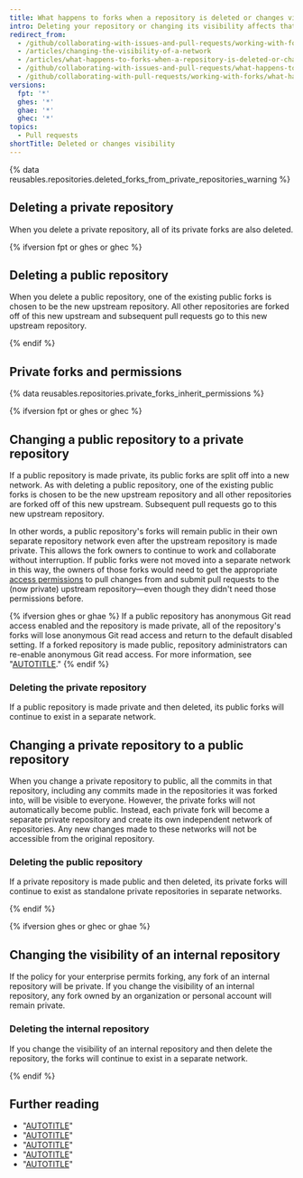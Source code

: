 ```yaml
---
title: What happens to forks when a repository is deleted or changes visibility?
intro: Deleting your repository or changing its visibility affects that repository's forks.
redirect_from:
  - /github/collaborating-with-issues-and-pull-requests/working-with-forks/what-happens-to-forks-when-a-repository-is-deleted-or-changes-visibility
  - /articles/changing-the-visibility-of-a-network
  - /articles/what-happens-to-forks-when-a-repository-is-deleted-or-changes-visibility
  - /github/collaborating-with-issues-and-pull-requests/what-happens-to-forks-when-a-repository-is-deleted-or-changes-visibility
  - /github/collaborating-with-pull-requests/working-with-forks/what-happens-to-forks-when-a-repository-is-deleted-or-changes-visibility
versions:
  fpt: '*'
  ghes: '*'
  ghae: '*'
  ghec: '*'
topics:
  - Pull requests
shortTitle: Deleted or changes visibility
---
```

{% data reusables.repositories.deleted_forks_from_private_repositories_warning %}

## Deleting a private repository

When you delete a private repository, all of its private forks are also deleted.

{% ifversion fpt or ghes or ghec %}

## Deleting a public repository

When you delete a public repository, one of the existing public forks is chosen to be the new upstream repository. All other repositories are forked off of this new upstream and subsequent pull requests go to this new upstream repository.

{% endif %}

## Private forks and permissions

{% data reusables.repositories.private_forks_inherit_permissions %}

{% ifversion fpt or ghes or ghec %}

## Changing a public repository to a private repository

If a public repository is made private, its public forks are split off into a new network. As with deleting a public repository, one of the existing public forks is chosen to be the new upstream repository and all other repositories are forked off of this new upstream. Subsequent pull requests go to this new upstream repository.

In other words, a public repository's forks will remain public in their own separate repository network even after the upstream repository is made private. This allows the fork owners to continue to work and collaborate without interruption. If public forks were not moved into a separate network in this way, the owners of those forks would need to get the appropriate [access permissions](/get-started/learning-about-github/access-permissions-on-github) to pull changes from and submit pull requests to the (now private) upstream repository—even though they didn't need those permissions before.

{% ifversion ghes or ghae %}
If a public repository has anonymous Git read access enabled and the repository is made private, all of the repository's forks will lose anonymous Git read access and return to the default disabled setting. If a forked repository is made public, repository administrators can re-enable anonymous Git read access. For more information, see "[AUTOTITLE](/repositories/managing-your-repositorys-settings-and-features/managing-repository-settings/enabling-anonymous-git-read-access-for-a-repository)."
{% endif %}

### Deleting the private repository

If a public repository is made private and then deleted, its public forks will continue to exist in a separate network.

## Changing a private repository to a public repository

When you change a private repository to public, all the commits in that repository, including any commits made in the repositories it was forked into, will be visible to everyone. However, the private forks will not automatically become public. Instead, each private fork will become a separate private repository and create its own independent network of repositories. Any new changes made to these networks will not be accessible from the original repository.

### Deleting the public repository

If a private repository is made public and then deleted, its private forks will continue to exist as standalone private repositories in separate networks.

{% endif %}

{% ifversion ghes or ghec or ghae %}

## Changing the visibility of an internal repository

If the policy for your enterprise permits forking, any fork of an internal repository will be private. If you change the visibility of an internal repository, any fork owned by an organization or personal account will remain private.

### Deleting the internal repository

If you change the visibility of an internal repository and then delete the repository, the forks will continue to exist in a separate network.

{% endif %}

## Further reading

- "[AUTOTITLE](/repositories/managing-your-repositorys-settings-and-features/managing-repository-settings/setting-repository-visibility)"
- "[AUTOTITLE](/pull-requests/collaborating-with-pull-requests/working-with-forks/about-forks)"
- "[AUTOTITLE](/repositories/managing-your-repositorys-settings-and-features/managing-repository-settings/managing-the-forking-policy-for-your-repository)"
- "[AUTOTITLE](/organizations/managing-organization-settings/managing-the-forking-policy-for-your-organization)"
- "[AUTOTITLE](/admin/policies/enforcing-policies-for-your-enterprise/enforcing-repository-management-policies-in-your-enterprise#enforcing-a-policy-on-forking-private-or-internal-repositories)"
